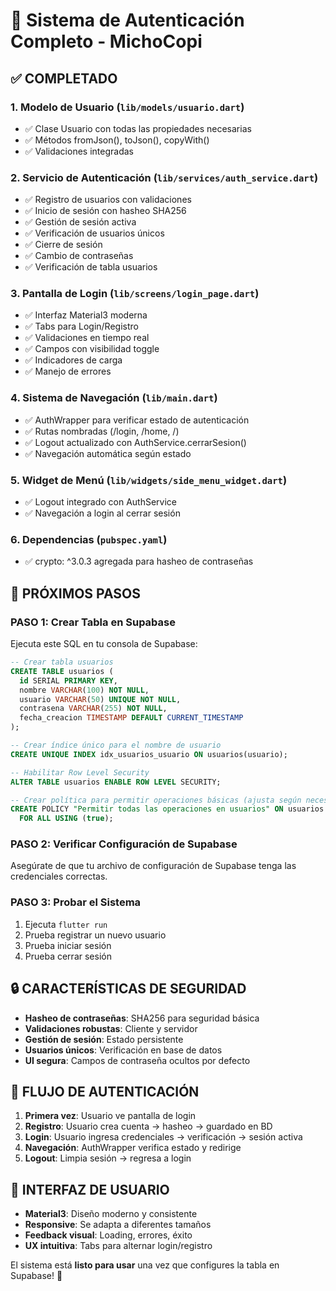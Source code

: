 # 🔐 Sistema de Autenticación Completo - MichoCopi

## ✅ COMPLETADO

### 1. Modelo de Usuario (`lib/models/usuario.dart`)
- ✅ Clase Usuario con todas las propiedades necesarias
- ✅ Métodos fromJson(), toJson(), copyWith()
- ✅ Validaciones integradas

### 2. Servicio de Autenticación (`lib/services/auth_service.dart`)
- ✅ Registro de usuarios con validaciones
- ✅ Inicio de sesión con hasheo SHA256
- ✅ Gestión de sesión activa
- ✅ Verificación de usuarios únicos
- ✅ Cierre de sesión
- ✅ Cambio de contraseñas
- ✅ Verificación de tabla usuarios

### 3. Pantalla de Login (`lib/screens/login_page.dart`)
- ✅ Interfaz Material3 moderna
- ✅ Tabs para Login/Registro
- ✅ Validaciones en tiempo real
- ✅ Campos con visibilidad toggle
- ✅ Indicadores de carga
- ✅ Manejo de errores

### 4. Sistema de Navegación (`lib/main.dart`)
- ✅ AuthWrapper para verificar estado de autenticación
- ✅ Rutas nombradas (/login, /home, /)
- ✅ Logout actualizado con AuthService.cerrarSesion()
- ✅ Navegación automática según estado

### 5. Widget de Menú (`lib/widgets/side_menu_widget.dart`)
- ✅ Logout integrado con AuthService
- ✅ Navegación a login al cerrar sesión

### 6. Dependencias (`pubspec.yaml`)
- ✅ crypto: ^3.0.3 agregada para hasheo de contraseñas

## 🎯 PRÓXIMOS PASOS

### PASO 1: Crear Tabla en Supabase
Ejecuta este SQL en tu consola de Supabase:

```sql
-- Crear tabla usuarios
CREATE TABLE usuarios (
  id SERIAL PRIMARY KEY,
  nombre VARCHAR(100) NOT NULL,
  usuario VARCHAR(50) UNIQUE NOT NULL,
  contrasena VARCHAR(255) NOT NULL,
  fecha_creacion TIMESTAMP DEFAULT CURRENT_TIMESTAMP
);

-- Crear índice único para el nombre de usuario
CREATE UNIQUE INDEX idx_usuarios_usuario ON usuarios(usuario);

-- Habilitar Row Level Security
ALTER TABLE usuarios ENABLE ROW LEVEL SECURITY;

-- Crear política para permitir operaciones básicas (ajusta según necesidades)
CREATE POLICY "Permitir todas las operaciones en usuarios" ON usuarios
  FOR ALL USING (true);
```

### PASO 2: Verificar Configuración de Supabase
Asegúrate de que tu archivo de configuración de Supabase tenga las credenciales correctas.

### PASO 3: Probar el Sistema
1. Ejecuta `flutter run`
2. Prueba registrar un nuevo usuario
3. Prueba iniciar sesión
4. Prueba cerrar sesión

## 🔒 CARACTERÍSTICAS DE SEGURIDAD

- **Hasheo de contraseñas**: SHA256 para seguridad básica
- **Validaciones robustas**: Cliente y servidor
- **Gestión de sesión**: Estado persistente
- **Usuarios únicos**: Verificación en base de datos
- **UI segura**: Campos de contraseña ocultos por defecto

## 🚀 FLUJO DE AUTENTICACIÓN

1. **Primera vez**: Usuario ve pantalla de login
2. **Registro**: Usuario crea cuenta → hasheo → guardado en BD
3. **Login**: Usuario ingresa credenciales → verificación → sesión activa
4. **Navegación**: AuthWrapper verifica estado y redirige
5. **Logout**: Limpia sesión → regresa a login

## 📱 INTERFAZ DE USUARIO

- **Material3**: Diseño moderno y consistente
- **Responsive**: Se adapta a diferentes tamaños
- **Feedback visual**: Loading, errores, éxito
- **UX intuitiva**: Tabs para alternar login/registro

El sistema está **listo para usar** una vez que configures la tabla en Supabase! 🎉
